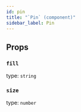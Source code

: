 ```yaml
---
id: pin
title: "`Pin` (component)"
sidebar_label: Pin
---
```



Props
-----

### `fill`

type: `string`


### `size`

type: `number`

